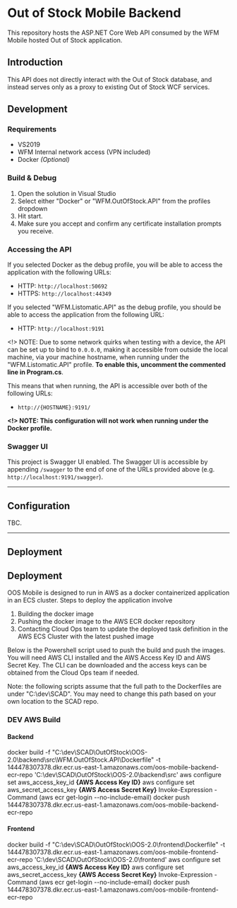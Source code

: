 Out of Stock Mobile Backend
====================

This repository hosts the ASP.NET Core Web API consumed by the WFM Mobile hosted Out of Stock application. 

Introduction
------------
This API does not directly interact with the Out of Stock database, and instead serves only as a proxy to existing Out of Stock WCF services.

Development
-----------

### Requirements
- VS2019
- WFM Internal network access (VPN included)
- Docker *(Optional)*

### Build & Debug
1. Open the solution in Visual Studio
2. Select either "Docker" or "WFM.OutOfStock.API" from the profiles dropdown
3. Hit start.
4. Make sure you accept and confirm any certificate installation prompts you receive. 

### Accessing the API
If you selected Docker as the debug profile, you will be able to access the application with the following URLs:
- HTTP: `http://localhost:50692`
- HTTPS: `http://localhost:44349`

If you selected "WFM.Listomatic.API" as the debug profile, you should be able to access the application from the following URL:
- HTTP: `http://localhost:9191`

<!> NOTE: Due to some network quirks when testing with a device, the API can be set up to bind to `0.0.0.0`, making it accessible from outside the local machine, via your machine hostname, when running under the "WFM.Listomatic.API" profile. **To enable this, uncomment the commented line in Program.cs**.

This means that when running, the API is accessible over both of the following URLs:
- `http://{HOSTNAME}:9191/`

**<!> NOTE: This configuration will not work when running under the Docker profile.**

### Swagger UI
This project is Swagger UI enabled. The Swagger UI is accessible by appending `/swagger` to the end of one of the URLs provided above (e.g. `http://localhost:9191/swagger`).

---------------

Configuration
-------------

TBC.

---------------

Deployment
----------

Deployment
---
OOS Mobile is designed to run in AWS as a docker containerized application in an ECS cluster. Steps to deploy the application involve

1. Building the docker image
2. Pushing the docker image to the AWS ECR docker repository
3. Contacting Cloud Ops team to update the deployed task definition in the AWS ECS Cluster with the latest pushed image

Below is the Powershell script used to push the build and push the images. You will need AWS CLI installed and the AWS Access Key ID and AWS Secret Key. The CLI can be downloaded and the access keys can be obtained from the Cloud Ops team if needed.

Note: the following scripts assume that the full path to the Dockerfiles are under "C:\dev\SCAD". You may need to change this path based on your own location to the SCAD repo.

### DEV AWS Build

#### Backend
docker build -f "C:\dev\SCAD\OutOfStock\OOS-2.0\backend\src\WFM.OutOfStock.API\Dockerfile" -t 144478307378.dkr.ecr.us-east-1.amazonaws.com/oos-mobile-backend-ecr-repo 'C:\dev\SCAD\OutOfStock\OOS-2.0\backend\src\'
aws configure set aws_access_key_id **{AWS Access Key ID}**
aws configure set aws_secret_access_key **{AWS Access Secret Key}**
Invoke-Expression -Command (aws ecr get-login --no-include-email)
docker push 144478307378.dkr.ecr.us-east-1.amazonaws.com/oos-mobile-backend-ecr-repo

#### Frontend
docker build -f "C:\dev\SCAD\OutOfStock\OOS-2.0\frontend\Dockerfile" -t 144478307378.dkr.ecr.us-east-1.amazonaws.com/oos-mobile-frontend-ecr-repo 'C:\dev\SCAD\OutOfStock\OOS-2.0\frontend\'
aws configure set aws_access_key_id **{AWS Access Key ID}**
aws configure set aws_secret_access_key **{AWS Access Secret Key}**
Invoke-Expression -Command (aws ecr get-login --no-include-email)
docker push 144478307378.dkr.ecr.us-east-1.amazonaws.com/oos-mobile-frontend-ecr-repo